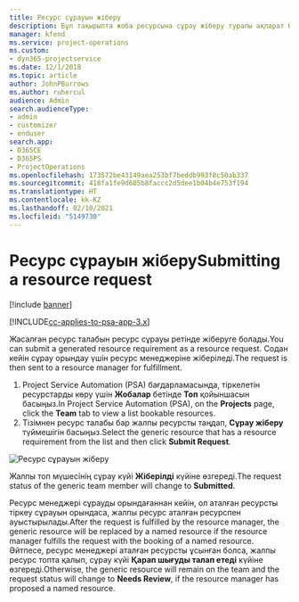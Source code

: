```yaml
---
title: Ресурс сұрауын жіберу
description: Бұл тақырыпта жоба ресурсына сұрау жіберу туралы ақпарат берілген.
manager: kfend
ms.service: project-operations
ms.custom:
- dyn365-projectservice
ms.date: 12/1/2018
ms.topic: article
author: JohnPBurrows
ms.author: ruhercul
audience: Admin
search.audienceType:
- admin
- customizer
- enduser
search.app:
- D365CE
- D365PS
- ProjectOperations
ms.openlocfilehash: 173572be43149aea253bf7beddb993f8c50ab337
ms.sourcegitcommit: 418fa1fe9d605b8faccc2d5dee1b04b4e753f194
ms.translationtype: HT
ms.contentlocale: kk-KZ
ms.lasthandoff: 02/10/2021
ms.locfileid: "5149730"
---
```

# <a name="submitting-a-resource-request"></a><span data-ttu-id="8828f-103">Ресурс сұрауын жіберу</span><span class="sxs-lookup"><span data-stu-id="8828f-103">Submitting a resource request</span></span>

[!include [banner](../includes/psa-now-project-operations.md)]

[!INCLUDE[cc-applies-to-psa-app-3.x](../includes/cc-applies-to-psa-app-3x.md)]

<span data-ttu-id="8828f-104">Жасалған ресурс талабын ресурс сұрауы ретінде жіберуге болады.</span><span class="sxs-lookup"><span data-stu-id="8828f-104">You can submit a generated resource requirement as a resource request.</span></span> <span data-ttu-id="8828f-105">Содан кейін сұрау орындау үшін ресурс менеджеріне жіберіледі.</span><span class="sxs-lookup"><span data-stu-id="8828f-105">The request is then sent to a resource manager for fulfillment.</span></span>

1. <span data-ttu-id="8828f-106">Project Service Automation (PSA) бағдарламасында, тіркелетін ресурстарды көру үшін **Жобалар** бетінде **Топ** қойыншасын басыңыз.</span><span class="sxs-lookup"><span data-stu-id="8828f-106">In Project Service Automation (PSA), on the **Projects** page, click the **Team** tab to view a list bookable resources.</span></span> 
2. <span data-ttu-id="8828f-107">Тізімнен ресурс талабы бар жалпы ресурсты таңдап, **Сұрау жіберу** түймешігін басыңыз.</span><span class="sxs-lookup"><span data-stu-id="8828f-107">Select the generic resource that has a resource requirement from the list and then click **Submit Request**.</span></span>

![Ресурс сұрауын жіберу](media/RM-how-to-18.png)

<span data-ttu-id="8828f-109">Жалпы топ мүшесінің сұрау күйі **Жіберілді** күйіне өзгереді.</span><span class="sxs-lookup"><span data-stu-id="8828f-109">The request status of the generic team member will change to **Submitted**.</span></span>

<span data-ttu-id="8828f-110">Ресурс менеджері сұрауды орындағаннан кейін, ол аталған ресурсты тіркеу сұрауын орындаса, жалпы ресурс аталған ресурспен ауыстырылады.</span><span class="sxs-lookup"><span data-stu-id="8828f-110">After the request is fulfilled by the resource manager, the generic resource will be replaced by a named resource if the resource manager fulfills the request with the booking of a named resource.</span></span> <span data-ttu-id="8828f-111">Әйтпесе, ресурс менеджері аталған ресурсты ұсынған болса, жалпы ресурс топта қалып, сұрау күйі **Қарап шығуды талап етеді** күйіне өзгереді.</span><span class="sxs-lookup"><span data-stu-id="8828f-111">Otherwise, the generic resource will remain on the team and the request status will change to **Needs Review**, if the resource manager has proposed a named resource.</span></span>

